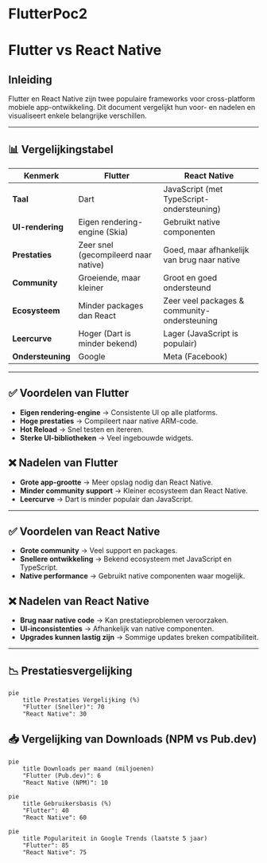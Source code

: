 # FlutterPoc2

# Flutter vs React Native

## Inleiding

Flutter en React Native zijn twee populaire frameworks voor cross-platform mobiele app-ontwikkeling. Dit document vergelijkt hun voor- en nadelen en visualiseert enkele belangrijke verschillen.

---

## 📊 Vergelijkingstabel

| Kenmerk                 | Flutter                              | React Native                                 |
| ----------------------- | ------------------------------------ | -------------------------------------------- |
| **Taal**          | Dart                                 | JavaScript (met TypeScript-ondersteuning)    |
| **UI-rendering**  | Eigen rendering-engine (Skia)        | Gebruikt native componenten                  |
| **Prestaties**    | Zeer snel (gecompileerd naar native) | Goed, maar afhankelijk van brug naar native  |
| **Community**     | Groeiende, maar kleiner              | Groot en goed ondersteund                    |
| **Ecosysteem**    | Minder packages dan React            | Zeer veel packages & community-ondersteuning |
| **Leercurve**     | Hoger (Dart is minder bekend)        | Lager (JavaScript is populair)               |
| **Ondersteuning** | Google                               | Meta (Facebook)                              |

---

## ✅ Voordelen van Flutter

- **Eigen rendering-engine** → Consistente UI op alle platforms.
- **Hoge prestaties** → Compileert naar native ARM-code.
- **Hot Reload** → Snel testen en itereren.
- **Sterke UI-bibliotheken** → Veel ingebouwde widgets.

## ❌ Nadelen van Flutter

- **Grote app-grootte** → Meer opslag nodig dan React Native.
- **Minder community support** → Kleiner ecosysteem dan React Native.
- **Leercurve** → Dart is minder populair dan JavaScript.

---

## ✅ Voordelen van React Native

- **Grote community** → Veel support en packages.
- **Snellere ontwikkeling** → Bekend ecosysteem met JavaScript en TypeScript.
- **Native performance** → Gebruikt native componenten waar mogelijk.

## ❌ Nadelen van React Native

- **Brug naar native code** → Kan prestatieproblemen veroorzaken.
- **UI-inconsistenties** → Afhankelijk van native componenten.
- **Upgrades kunnen lastig zijn** → Sommige updates breken compatibiliteit.

---

## 📉 Prestatiesvergelijking

```mermaid
pie
    title Prestaties Vergelijking (%)
    "Flutter (Sneller)": 70
    "React Native": 30
```


## 📥 Vergelijking van Downloads (NPM vs Pub.dev)

```mermaid
pie
    title Downloads per maand (miljoenen)
    "Flutter (Pub.dev)": 6
    "React Native (NPM)": 10
```



```mermaid
pie
    title Gebruikersbasis (%)
    "Flutter": 40
    "React Native": 60
```


```mermaid
pie
    title Populariteit in Google Trends (laatste 5 jaar)
    "Flutter": 85
    "React Native": 75
```
